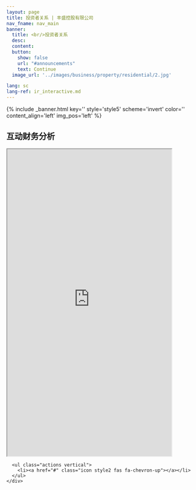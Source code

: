 ```yaml
---
layout: page
title: 投资者关系 | 丰盛控股有限公司
nav_fname: nav_main
banner:
  title: <br/>投资者关系
  desc:
  content:
  button:
    show: false
    url: "#announcements"
    text: Continue
  image_url: '../images/business/property/residential/2.jpg'

lang: sc
lang-ref: ir_interactive.md
---
```

<!-- Welcome Banner -->

{% include _banner.html key='' style='style5' scheme='invert' color='' content_align='left' img_pos='left' %}

<!-- Interactive Analysis -->
<section class="wrapper style1 align-center" id = "interactive_analysis">
    <div class = "inner fullscreen">
      <h2>互动财务分析</h2>
      <iframe class = "EurolandTool" style="" src="https://asia.tools.euroland.com/tools/ia/?companycode=hk-607&v=ad&lang=zh-cn" width = "85%" height ="800"></iframe>

      <ul class="actions vertical">
        <li><a href="#" class="icon style2 fas fa-chevron-up"></a></li>
      </ul>
    </div>
</section>
